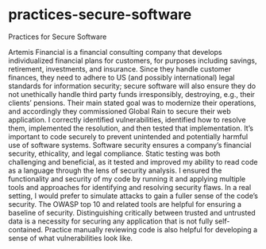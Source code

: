 # practices-secure-software
Practices for Secure Software

Artemis Financial is a financial consulting company that develops individualized 
financial plans for customers, for purposes including savings, retirement, investments, 
and insurance. Since they handle customer finances, they need to adhere to US (and 
possibly international) legal standards for information security; secure software 
will also ensure they do not unethically handle third party funds irresponsibly, 
destroying, e.g., their clients’ pensions. Their main stated goal was to modernize 
their operations, and accordingly they commissioned Global Rain to secure their web 
application. 
I correctly identified vulnerabilities, identified how to resolve them, implemented 
the resolution, and then tested that implementation. It’s important to code securely 
to prevent unintended and potentially harmful use of software systems. Software security 
ensures a company’s financial security, ethicality, and legal compliance. Static testing 
was both challenging and beneficial, as it tested and improved my ability to read code as 
a language through the lens of security analysis. 
I ensured the functionality and security of my code by running it and applying multiple 
tools and approaches for identifying and resolving security flaws. In a real setting, I 
would prefer to simulate attacks to gain a fuller sense of the code’s security. The OWASP 
top 10 and related tools are helpful for ensuring a baseline of security. Distinguishing 
critically between trusted and untrusted data is a necessity for securing any application 
that is not fully self-contained. Practice manually reviewing code is also helpful for 
developing a sense of what vulnerabilities look like. 
